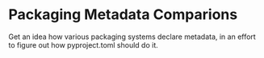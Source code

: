 # Packaging Metadata Comparions

Get an idea how various packaging systems declare metadata, in an effort to
figure out how pyproject.toml should do it.
